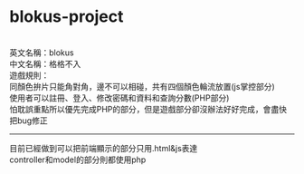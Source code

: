 # blokus-project

<br>
英文名稱：blokus<br>
中文名稱：格格不入<br>
遊戲規則：<br>
同顏色拚片只能角對角，邊不可以相碰，共有四個顏色輪流放置(js掌控部分)<br>
使用者可以註冊、登入、修改密碼和資料和查詢分數(PHP部分)<br>
怕耽誤重點所以優先完成PHP的部分，但是遊戲部分卻沒辦法好好完成，會盡快把bug修正<br>
<hr>
目前已經做到可以把前端顯示的部分只用.html&js表達<br>
controller和model的部分則都使用php<br>
